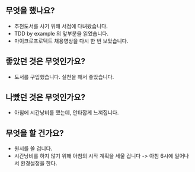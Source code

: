 ## 무엇을 했나요?
- 추천도서를 사기 위해 서점에 다녀왔습니다.
- TDD by example 의 앞부분을 읽었습니다.
- 마이크로프로텍트 채용영상을 다시 한 번 보았습니다.
## 좋았던 것은 무엇인가요?
- 도서를 구입했습니다. 실천을 해서 좋았습니다.
## 나빴던 것은 무엇인가요?
- 아침에 시간낭비를 했는데, 안타깝게 느껴집니다. 
## 무엇을 할 건가요?
- 원서를 쓸 겁니다. 
- 시간낭비를 하지 않기 위해 아침의 시작 계획을 세울 겁니다 -> 아침 6시에 일어나서 환경설정을 한다. 
